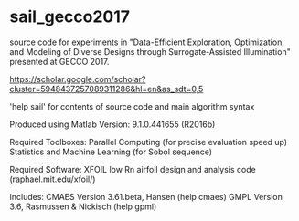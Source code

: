 # sail_gecco2017
source code for experiments in "Data-Efficient Exploration, Optimization, and Modeling of Diverse Designs through Surrogate-Assisted Illumination" presented at GECCO 2017. 

https://scholar.google.com/scholar?cluster=5948437257089311286&hl=en&as_sdt=0,5



'help sail' for contents of source code and main algorithm syntax

Produced using
    Matlab Version: 9.1.0.441655 (R2016b)

Required Toolboxes:
    Parallel Computing (for precise evaluation speed up)
    Statistics and Machine Learning (for Sobol sequence)

Required Software:
    XFOIL low Rn airfoil design and analysis code (raphael.mit.edu/xfoil/)

Includes:
    CMAES Version 3.61.beta, Hansen (help cmaes)
    GMPL  Version 3.6, Rasmussen & Nickisch (help gpml)
